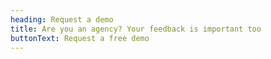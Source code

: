 ```yaml
---
heading: Request a demo
title: Are you an agency? Your feedback is important too
buttonText: Request a free demo
---
```


